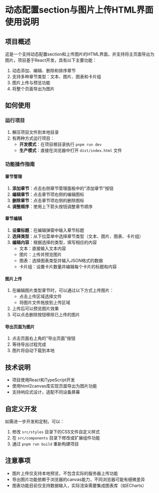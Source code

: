 # 动态配置section与图片上传HTML界面使用说明

## 项目概述

这是一个支持动态配置section和上传图片的HTML界面，并支持将主页面导出为图片。项目基于React开发，具有以下主要功能：

1. 动态添加、编辑、删除和排序章节
2. 支持多种章节类型：文本、图片、图表和卡片组
3. 图片上传与预览功能
4. 将整个页面导出为图片

## 如何使用

### 运行项目

1. 解压项目文件到本地目录
2. 有两种方式运行项目：
   - **开发模式**：在项目根目录执行 `pnpm run dev`
   - **生产模式**：直接在浏览器中打开 `dist/index.html` 文件

### 功能操作指南

#### 章节管理

1. **添加章节**：点击右侧章节管理面板中的"添加章节"按钮
2. **编辑章节**：点击章节项右侧的编辑图标
3. **删除章节**：点击章节项右侧的删除图标
4. **调整顺序**：使用上下箭头按钮调整章节顺序

#### 章节编辑

1. **设置标题**：在编辑弹窗中输入章节标题
2. **选择类型**：从下拉菜单中选择章节类型（文本、图片、图表、卡片组）
3. **编辑内容**：根据选择的类型，填写相应的内容
   - 文本：直接输入文本内容
   - 图片：上传并预览图片
   - 图表：选择图表类型并输入JSON格式的数据
   - 卡片组：设置卡片数量并编辑每个卡片的标题和内容

#### 图片上传

1. 在编辑图片类型章节时，可以通过以下方式上传图片：
   - 点击上传区域选择文件
   - 将图片文件拖放到上传区域
2. 上传后可以预览图片效果
3. 可以点击删除按钮移除已上传的图片

#### 导出页面为图片

1. 点击页面右上角的"导出页面"按钮
2. 等待导出过程完成
3. 图片将自动下载到本地

## 技术说明

- 项目使用React和TypeScript开发
- 使用html2canvas库实现页面导出为图片功能
- 支持响应式设计，适配不同设备屏幕

## 自定义开发

如需进一步开发和定制，可以：

1. 修改 `src/styles` 目录下的CSS文件自定义样式
2. 在 `src/components` 目录下修改或扩展组件功能
3. 通过 `pnpm run build` 重新构建项目

## 注意事项

- 图片上传仅支持本地预览，不包含实际的服务器上传功能
- 导出图片功能依赖于浏览器的canvas能力，不同浏览器可能有细微差异
- 图表功能目前仅支持数据输入，实际渲染需要集成图表库（如ECharts）
